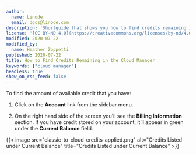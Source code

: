 ```yaml
---
author:
  name: Linode
  email: docs@linode.com
description: 'Shortguide that shows you how to find credits remaining in the Cloud Manager.'
license: '[CC BY-ND 4.0](https://creativecommons.org/licenses/by-nd/4.0)'
modified: 2020-07-22
modified_by:
  name: Heather Zoppetti
published: 2020-07-22
title: How to Find Credits Remaining in the Cloud Manager
keywords: ["cloud manager"]
headless: true
show_on_rss_feed: false
---
```


To find the amount of available credit that you have:

1. Click on the **Account** link from the sidebar menu.

1. On the right hand side of the screen you’ll see the **Billing Information** section. If you have credit stored on your account, it’ll appear in green under the **Current Balance** field.

{{< image src="classic-to-cloud-credits-applied.png" alt="Credits Listed under Current Balance" title="Credits Listed under Current Balance" >}}
